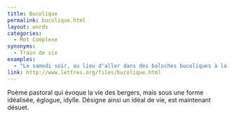 ```yaml
---
title: Bucolique
permalink: bucolique.html
layout: words
categories:
  - Mot Complexe
synonyms:
  - Train de vie
examples:
  - "Le samedi soir, au lieu d'aller dans des baloches bucoliques à la rencontre d'échansons égrillards."
link: http://www.lettres.org/files/bucolique.html
---
```


Poème pastoral qui évoque la vie des bergers, mais sous une forme idéalisée, églogue, idylle. Désigne ainsi un idéal de vie, est maintenant désuet.
